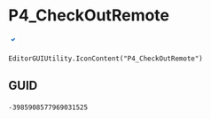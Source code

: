 # P4_CheckOutRemote
![](/img/P4_CheckOutRemote.png)

``` CSharp
EditorGUIUtility.IconContent("P4_CheckOutRemote")
```
## GUID
```
-3985908577969031525
```

